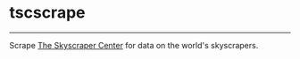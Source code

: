# tscscrape
---

Scrape [The Skyscraper Center](http://www.skyscrapercenter.com/) for data on the world's skyscrapers.

